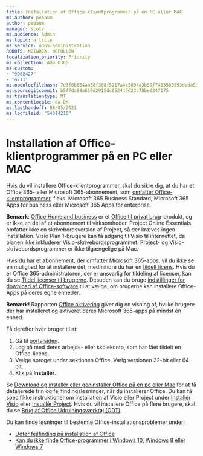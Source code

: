```yaml
---
title: Installation af Office-klientprogrammer på en PC eller MAC
ms.author: pebaum
author: pebaum
manager: scotv
ms.audience: Admin
ms.topic: article
ms.service: o365-administration
ROBOTS: NOINDEX, NOFOLLOW
localization_priority: Priority
ms.collection: Adm_O365
ms.custom:
- "9002427"
- "4711"
ms.openlocfilehash: 7e3f0b654aa38f388f5217a4c5804a3b59f7483569593deda5332068dd631b0b
ms.sourcegitcommit: b5f7da89a650d2915dc652449623c78be6247175
ms.translationtype: MT
ms.contentlocale: da-DK
ms.lasthandoff: 08/05/2021
ms.locfileid: "54014210"
---
```

# <a name="installing-office-client-apps-on-a-pc-or-mac"></a>Installation af Office-klientprogrammer på en PC eller MAC

Hvis du vil installere Office-klientprogrammer, skal du sikre dig, at du har et Office 365- eller Microsoft 365-abonnement, som [omfatter Office-klientprogrammer](https://support.office.com/article/office-for-home-and-office-for-business-plans-28cbc8cf-1332-4f04-9123-9b660abb629e), f.eks. Microsoft 365 Business Standard, Microsoft 365 Apps for business eller Microsoft 365 Apps for enterprise.

**Bemærk**: [Office Home and business](https://support.microsoft.com/office/office-for-home-and-office-for-business-plans-28cbc8cf-1332-4f04-9123-9b660abb629e) er et [Office til privat brug](https://support.office.com/article/28cbc8cf-1332-4f04-9123-9b660abb629e?wt.mc_id=Alchemy_ClientDIA)-produkt, og er ikke en del af et abonnement til virksomheder. Project Online Essentials omfatter ikke en skrivebordsversion af Project, så der kræves ingen installation. Visio Plan 1-brugere kan få adgang til Visio til internettet, da planen ikke inkluderer Visio-skrivebordsprogrammet. Project- og Visio-skrivebordsprogrammer er ikke tilgængelige på Mac.

Hvis du har et abonnement, der omfatter Microsoft 365-apps, vil du ikke se en mulighed for at installere det, medmindre du har en [tildelt licens](https://support.office.com/article/what-office-365-business-product-or-license-do-i-have-f8ab5e25-bf3f-4a47-b264-174b1ee925fd?wt.mc_id=scl_installoffice_home). Hvis du er Office 365-administratoren, der er ansvarlig for tildeling af licenser, kan du se [Tildel licenser til brugerne](https://support.office.com/article/assign-licenses-to-users-in-office-365-for-business-997596b5-4173-4627-b915-36abac6786dc?wt.mc_id=scl_installoffice_home). Desuden kan du bruge [indstillinger for download af Office-software](https://docs.microsoft.com/DeployOffice/manage-software-download-settings-office-365) til at vælge, om brugerne kan installere Office-Apps på deres egne enheder.

**Bemærk!** Rapporten [Office aktivering](https://docs.microsoft.com/microsoft-365/admin/activity-reports/microsoft-office-activations?view=o365-worldwide) giver dig en visning af, hvilke brugere der har installeret og aktiveret deres Microsoft 365-apps på mindst én enhed.

Få derefter hver bruger til at:

1. Gå til [portalsiden](https://portal.office.com/OLS/MySoftware.aspx).
2. Log på med deres arbejds- eller skolekonto, som har fået tildelt en Office-licens. 
3. Vælge sproget under sektionen Office. Vælg versionen 32-bit eller 64-bit.
4. Klik på **Installér**.

Se [Download og installér eller geninstaller Office på en pc eller Mac](https://support.office.com/article/4414eaaf-0478-48be-9c42-23adc4716658?wt.mc_id=Alchemy_ClientDIA) for at få detaljerede trin og fejlfindingsløsninger, når du installerer Office. Du kan få specifikke instruktioner om installation af Visio eller Project under [Installér Visio](https://support.office.com/article/f98f21e3-aa02-4827-9167-ddab5b025710) eller [Installér Project](https://support.office.com/article/7059249b-d9fe-4d61-ab96-5c5bf435f281). Hvis du vil installere Office på flere brugere, skal du se [Brug af Office Udrulningsværktøj (ODT)](https://docs.microsoft.com/alchemyinsights/using-the-office-deployment-tool).

Du kan finde løsninger til bestemte Office-installationsproblemer under:
- [Udfør fejlfinding på installation af Office](https://support.office.com/article/35ff2def-e0b2-4dac-9784-4cf212c1f6c2#BKMK_ErrorMessages)
- [Kan du ikke finde Office-programmer i Windows 10, Windows 8 eller Windows 7](https://support.office.com/article/can-t-find-office-applications-in-windows-10-windows-8-or-windows-7-907ce545-6ae8-459b-8d9d-de6764a635d6)
